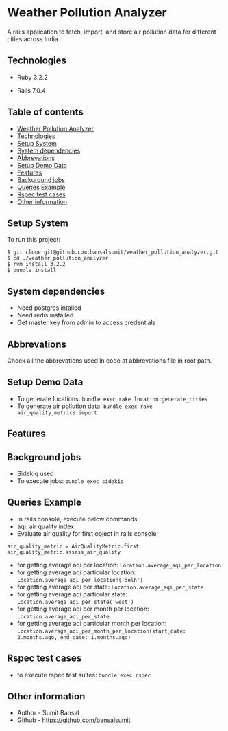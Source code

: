 # Weather Pollution Analyzer
A rails application to fetch, import, and store air pollution data for different cities across India.

## Technologies

* Ruby 3.2.2

* Rails 7.0.4

## Table of contents
* [Weather Pollution Analyzer](#weather-pollution-analyzer)
* [Technologies](#technologies)
* [Setup System](#setup-system)
* [System dependencies](#system-dependencies)
* [Abbrevations](#abbrevations)
* [Setup Demo Data](#setup-demo-data)
* [Features](#features)
* [Background jobs](#background-jobs)
* [Queries Example](#queries-example)
* [Rspec test cases](#rspec-test-cases)
* [Other information](#other-information)

## Setup System
To run this project:

```
$ git clone git@github.com:bansalsumit/weather_pollution_analyzer.git
$ cd ./weather_pollution_analyzer
$ rvm install 3.2.2
$ bundle install
```

## System dependencies
* Need postgres intalled
* Need redis installed
* Get master key from admin to access credentials

## Abbrevations
Check all the abbrevations used in code at abbrevations file in root path.

## Setup Demo Data
* To generate locations: `bundle exec rake location:generate_cities`
* To generate air pollution data: `bundle exec rake air_quality_metrics:import`

## Features

## Background jobs
* Sidekiq used
* To execute jobs: `bundle exec sidekiq`

## Queries Example
* In rails console, execute below commands:
* aqi: air quality index
* Evaluate air quality for first object in rails console:
```
air_quality_metric = AirQualityMetric.first
air_quality_metric.assess_air_quality
```
* for getting average aqi per location: `Location.average_aqi_per_location`
* for getting average aqi particular location: `Location.average_aqi_per_location('delh')`
* for getting average aqi per state: `Location.average_aqi_per_state`
* for getting average aqi particular state: `Location.average_aqi_per_state('west')`
* for getting average aqi per month per location: `Location.average_aqi_per_state`
* for getting average aqi particular month per location: `Location.average_aqi_per_month_per_location(start_date: 2.months.ago, end_date: 1.months.ago)`

## Rspec test cases
* to execute rspec test suites: `bundle exec rspec`

## Other information
* Author - Sumit Bansal
* Github - https://github.com/bansalsumit

